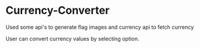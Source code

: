 # Currency-Converter

Used some api's to generate flag images and currency api to fetch currency

User can convert currency values by selecting option.